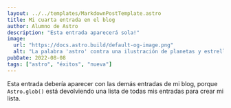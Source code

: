 ```yaml
---
layout: ../../templates/MarkdownPostTemplate.astro
title: Mi cuarta entrada en el blog
author: Alumno de Astro
description: "Esta entrada aparecerá sola!"
image:
  url: "https://docs.astro.build/default-og-image.png"
  alt: "La palabra 'astro' contra una ilustración de planetas y estrellas."
pubDate: 2022-08-08
tags: ["astro", "éxitos", "nueva"]
---
```

Esta entrada debería aparecer con las demás entradas de mi blog, porque `Astro.glob()` está devolviendo una lista de todas mis entradas para crear mi lista.
